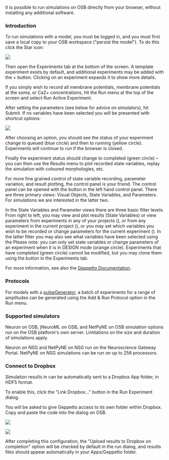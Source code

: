 It is possible to run simulations on OSB directly from your browser, without installing any additional software.

### Introduction

To run simulations with a model, you must be logged in, and you must first save a local copy to your OSB workspace ("persist the model"). To do this click the Star icon:

<img src="images/help/persist.png" class="img-help">

Then open the Experiments tab at the bottom of the screen. A template experiment exists by default, and additional experiments may be added with the + button. Clicking on an experiment expands it to show more details.

If you simply wish to record all membrane potentials, membrane potentials at the soma, or Ca2+ concentrations, hit the Run menu at the top of the screen and select Run Active Experiment.

After setting the parameters (see below for advice on simulators), hit Submit. If no variables have been selected you will be presented with shortcut options:

<img src="https://raw.githubusercontent.com/OpenSourceBrain/OSB_Documentation/master/resources/images/run-shortcuts.png" class="img-help">

After choosing an option, you should see the status of your experiment change to queued (blue circle) and then to running (yellow circle). Experiments will continue to run if the browser is closed.

Finally the experiment status should change to completed (green circle) – you can then use the Results menu to plot recorded state variables, replay the simulation with coloured morphologies, etc.

For more fine grained control of state variable recording, parameter variation, and result plotting, the control panel is your friend. The control panel can be opened with the <i class="fas fa-list"></i> button in the left hand control panel. There are three primary views: Visual Objects, State Variables, and Parameters. For simulations we are interested in the latter two.

In the State Variables and Parameter views there are three basic filter levels. From right to left, you may view and plot results (State Variables) or view parameters from experiments in any of your projects (<i class="fas fa-globe"></i>), or from any experiment in the current project (<i class="fas fa-flask"></i>), or you may set which variables you wish to be recorded or change parameters for the current experiment (<i class="gpt-activeExp"></i>). In the latter filter you may also see what variables have been selected using the <i class="fas fa-dot-circle"></i> Please note: you can only set state variables or change parameters of an experiment when it is in DESIGN mode (orange circle). Experiments that have completed (green circle) cannot be modified, but you may clone them using the <i class="fas fa-clone"></i> button in the Experiments tab.

For more information, see also the [Geppetto Documentation](http://docs.geppetto.org/en/latest/userdocs.html).

### Protocols

For models with a [pulseGenerator](https://www.neuroml.org/NeuroML2CoreTypes/Inputs.html#pulseGenerator), a batch of experiments for a range of amplitudes can be generated using the Add & Run Protocol option in the Run menu.

### Supported simulators

Neuron on OSB, jNeuroML on OSB, and NetPyNE on OSB simulation options run on the OSB platform's own server. Limitations on the size and duration of simulations apply.

Neuron on NSG and NetPyNE on NSG run on the Neuroscience Gateway Portal. NetPyNE on NSG simulations can be run on up to 256 processors.

### Connect to Dropbox

Simulation results in can be automatically sent to a Dropbox App folder, in HDF5 format.

To enable this, click the "Link Dropbox…" button in the Run Experiment dialog.

You will be asked to give Geppetto access to its own folder within Dropbox. Copy and paste the code into the dialog on OSB.

![](https://raw.githubusercontent.com/OpenSourceBrain/OSB_Documentation/master/resources/images/dropbox-auth.png)

![](https://raw.githubusercontent.com/OpenSourceBrain/OSB_Documentation/master/resources/images/dropbox-auth2.png)

After completing this configuration, the "Upload results to Dropbox on completion" option will be checked by default in the run dialog, and results files should appear automatically in your Apps/Geppetto folder.

